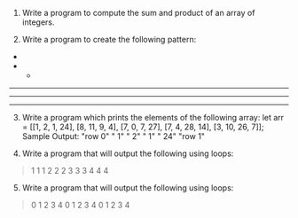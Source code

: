 1. Write a program to compute the sum and product of an array of integers.

2. Write a program to create the following pattern: 
*  
* * 
* * *  
* * * *  
* * * * *  

3. Write a program which prints the elements of the following array: 
let arr = [[1, 2, 1, 24], [8, 11, 9, 4], [7, 0, 7, 27], [7, 4, 28, 14], [3, 10, 26, 7]];
Sample Output: 
"row 0" 
" 1" 
" 2" 
" 1"
" 24"
"row 1"

4. Write a program that will output the following using loops: 
>1 1 1 2 2 2 3 3 3 4 4 4

	
5. Write a program that will output the following using loops: 
>0 1 2 3 4 0 1 2 3 4 0 1 2 3 4
